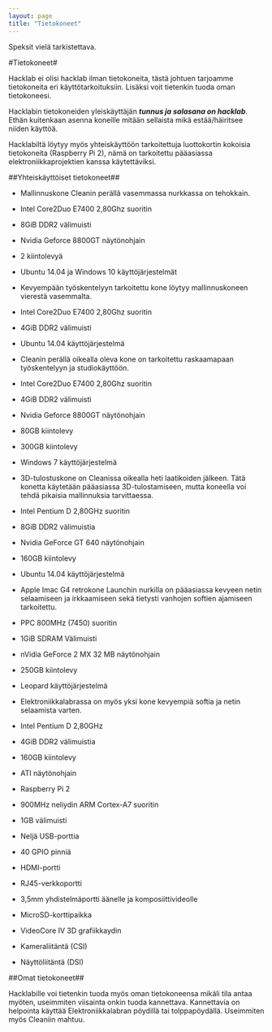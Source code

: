 ```yaml
---
layout: page
title: "Tietokoneet"
---
```

Speksit vielä tarkistettava.

#Tietokoneet#

Hacklab ei olisi hacklab ilman tietokoneita, tästä johtuen tarjoamme tietokoneita eri käyttötarkoituksiin. Lisäksi voit tietenkin tuoda oman tietokoneesi.

Hacklabin tietokoneiden yleiskäyttäjän ***tunnus ja salasana on hacklab***. Ethän kuitenkaan asenna koneille mitään sellaista mikä estää/häiritsee niiden käyttöä.

Hacklabiltä löytyy myös yhteiskäyttöön tarkoitettuja luottokortin kokoisia tietokoneita (Raspberry Pi 2), nämä on tarkoitettu pääasiassa elektroniikkaprojektien kanssa käytettäviksi.


##Yhteiskäyttöiset tietokoneet##
* Mallinnuskone Cleanin perällä vasemmassa nurkkassa on tehokkain.
 * Intel Core2Duo E7400 2,80Ghz suoritin
 * 8GiB DDR2 välimuisti
 * Nvidia Geforce 8800GT näytönohjain
 * 2 kiintolevyä
 * Ubuntu 14.04 ja Windows 10 käyttöjärjestelmät

* Kevyempään työskentelyyn tarkoitettu kone löytyy mallinnuskoneen vierestä vasemmalta.
 * Intel Core2Duo E7400 2,80Ghz suoritin
 * 4GiB DDR2 välimuisti
 * Ubuntu 14.04 käyttöjärjestelmä

* Cleanin perällä oikealla oleva kone on tarkoitettu raskaamapaan työskentelyyn ja studiokäyttöön.
 * Intel Core2Duo E7400 2,80Ghz suoritin
 * 4GiB DDR2 välimuisti
 * Nvidia Geforce 8800GT näytönohjain
 * 80GB kiintolevy
 * 300GB kiintolevy
 * Windows 7 käyttöjärjestelmä

* 3D-tulostuskone on Cleanissa oikealla heti laatikoiden jälkeen. Tätä konetta käytetään pääasiassa 3D-tulostamiseen, mutta koneella voi tehdä pikaisia mallinnuksia tarvittaessa.
 * Intel Pentium D 2,80GHz suoritin
 * 8GiB DDR2 välimuistia
 * Nvidia GeForce GT 640 näytönohjain
 * 160GB kiintolevy
 * Ubuntu 14.04 käyttöjärjestelmä

* Apple Imac G4 retrokone Launchin nurkilla on pääasiassa kevyeen netin selaamiseen ja irkkaamiseen sekä tietysti vanhojen softien ajamiseen tarkoitettu.
 * PPC 800MHz (7450) suoritin
 * 1GiB SDRAM Välimuisti
 * nVidia GeForce 2 MX 32 MB näytönohjain
 * 250GB kiintolevy
 * Leopard käyttöjärjestelmä
 
* Elektroniikkalabrassa on myös yksi kone kevyempiä softia ja netin selaamista varten.
 * Intel Pentium D 2,80GHz
 * 4GiB DDR2 välimuistia
 * 160GB kiintolevy
 * ATI näytönohjain

* Raspberry Pi 2
 * 900MHz neliydin ARM Cortex-A7 suoritin
 * 1GB välimuisti
 * Neljä USB-porttia
 * 40 GPIO pinniä
 * HDMI-portti
 * RJ45-verkkoportti
 * 3,5mm yhdistelmäportti äänelle ja komposiittivideolle
 * MicroSD-korttipaikka
 * VideoCore IV 3D grafiikkaydin
 * Kameraliitäntä (CSI)
 * Näyttöliitäntä (DSI)




##Omat tietokoneet##

Hacklabille voi tietenkin tuoda myös oman tietokoneensa mikäli tila antaa myöten, useimmiten viisainta onkin tuoda kannettava. Kannettavia on helpointa käyttää Elektroniikkalabran pöydillä tai tolppapöydällä. Useimmiten myös Cleaniin mahtuu.
